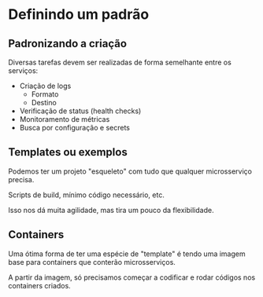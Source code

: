 # Definindo um padrão

## Padronizando a criação

Diversas tarefas devem ser realizadas de forma semelhante entre os serviços:

- Criação de logs
  - Formato
  - Destino
- Verificação de status (health checks)
- Monitoramento de métricas
- Busca por configuração e secrets

## Templates ou exemplos

Podemos ter um projeto "esqueleto" com tudo que qualquer microsserviço precisa.

Scripts de build, mínimo código necessário, etc.

Isso nos dá muita agilidade, mas tira um pouco da flexibilidade.

## Containers

Uma ótima forma de ter uma espécie de "template" é tendo uma imagem base para containers que conterão microsserviços.

A partir da imagem, só precisamos começar a codificar e rodar códigos nos containers criados.
